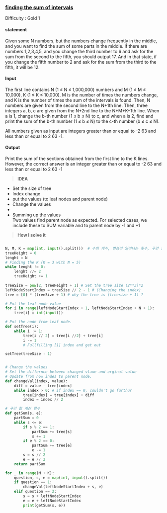 ### [finding the sum of intervals](https://www.acmicpc.net/problem/2042)

Difficulty : Gold 1

#### statement
Given some N numbers, but the numbers change frequently in the middle, and you want to find the sum of some parts in the middle. If there are numbers 1,2,3,4,5, and you change the third number to 6 and ask for the sum from the second to the fifth, you should output 17. And in that state, if you change the fifth number to 2 and ask for the sum from the third to the fifth, it will be 12.


#### Input
The first line contains N (1 ≤ N ≤ 1,000,000) numbers and M (1 ≤ M ≤ 10,000), K (1 ≤ K ≤ 10,000). M is the number of times the numbers change, and K is the number of times the sum of the intervals is found. Then, N numbers are given from the second line to the N+1th line. Then, three integers a, b, c are given from the N+2nd line to the N+M+K+1th line. When a is 1, change the b-th number (1 ≤ b ≤ N) to c, and when a is 2, find and print the sum of the b-th number (1 ≤ b ≤ N) to the c-th number (b ≤ c ≤ N).

All numbers given as input are integers greater than or equal to -2 63 and less than or equal to 2 63 -1.


#### Output
Print the sum of the sections obtained from the first line to the K lines. However, the correct answer is an integer greater than or equal to -2 63 and less than or equal to 2 63 -1



>**IDEA**

* Set the size of tree
* Index change
* put the values (to leaf nodes and parent node)
* Change the values
* 
* Summing up the values
  <br> Two values find parent node as expected. For selected cases, we include these to SUM variable and to parent node by -1 and +1

>**How I solve it**

```python

N, M, K = map(int, input().split())  # 수의 개수, 변경이 일어나는 횟수, 구간 합을 구하는 횟수
treeHeight = 0
lenght = N
# Finding the K (K = 3 with N = 5)
while lenght != 0:
    lenght //= 2
    treeHeight += 1
 
treeSize = pow(2, treeHeight + 1) # Set the tree size (2**3)*2
leftNodeStartIndex = treeSize // 2 - 1 # (Changing the index)
tree = [0] * (treeSize + 1) # why the tree is (treesize + 1) ? 

# Put the leaf node value
for i in range(leftNodeStartIndex + 1, leftNodeStartIndex + N + 1):
    tree[i] = int(input())

# Put the node from leaf node. 
def setTree(i):
    while i != 1:
        tree[i // 2] = tree[i //2] + tree[i]
        i -= 1
        # Fullfilling [1] index and get out

setTree(treeSize - 1)


# Change the values
# Set the differnce between changed vlaue and orginal value 
# Update from now indes to parent node. 
def changeVal(index, value):
    diff = value - tree[index]
    while index > 0: # if index == 0, couldn't go furthur
        tree[index] = tree[index] + diff
        index = index // 2

# 구간 합 계산 함수
def getSum(s, e):
    partSum = 0
    while s <= e:
        if s % 2 == 1:
            partSum += tree[s]
            s += 1
        if e % 2 == 0:
            partSum += tree[e]
            e -= 1
        s = s // 2
        e = e // 2
    return partSum

for _ in range(M + K):
    question, s, e = map(int, input().split())
    if question == 1:
        changeVal(leftNodeStartIndex + s, e)
    elif question == 2:
        s = s + leftNodeStartIndex
        e = e + leftNodeStartIndex
        print(getSum(s, e))
```